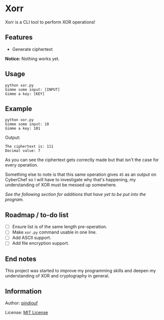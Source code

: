 # Xorr

Xorr is a CLI tool to perform XOR operations!

## Features

- Generate ciphertext

**Notice:** Nothing works yet.

## Usage

```
python xor.py 
Gimme some input: [INPUT]
Gimme a key: [KEY]
```

## Example

```
python xor.py 
Gimme some input: 10
Gimme a key: 101
```

Output:

```
The ciphertext is: 111
Decimal value: 7
```

As you can see the ciphertext gets correctly made but that isn't the case for every operation. 

Something else to note is that this same operation gives `45` as an output on CyberChef so I will have to investigate why that's happening, my understanding of XOR must be messed up somewhere.

*See the following section for additions that have yet to be put into the program.*

## Roadmap / to-do list

- [ ] Ensure list is of the same length pre-operation.
- [ ] Make `xor.py` command usable in one line.
- [ ] Add ASCII support.
- [ ] Add file encryption support.

## End notes

This project was started to improve my programming skills and deepen my understanding of XOR and cryptography in general.

## Information

Author: [pindjouf](https://github.com/pindjouf)

License: [MIT License](https://opensource.org/license/MIT)
